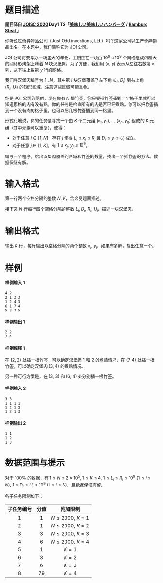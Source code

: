 
# 题目描述

**题目译自 [JOISC 2020](https://www.ioi-jp.org/camp/2020/2020-sp-tasks/index.html) Day1 T2「[美味しい美味しいハンバーグ](https://www.ioi-jp.org/camp/2020/2020-sp-tasks/day1/hamburg.pdf) / [Hamburg Steak](https://www.ioi-jp.org/camp/2020/2020-sp-tasks/day1/hamburg-en.pdf)」**

你听说过奇异物品公司<!--沙雕发明公司-->（Just Odd inventions, Ltd.）吗？这家公司以生产奇异物品出名。在本题中，我们简称它为 JOI 公司。

JOI 公司将要举办一场盛大的年会，主厨正在一块由 $10^9\times 10^9$ 个网格组成的超大的网格形烤架上烤着 $N$ 块汉堡肉。为了方便，我们用 $(x,~y)$ 表示从左往右数第 $x$ 列，从下往上数第 $y$ 行的网格。

我们将汉堡肉编号为 $1\ldots N$，其中第 $i$ 块汉堡覆盖了左下角 $(L_i,~D_i)$ 到右上角 $(R_i,~U_i)$ 的矩形区域，注意这些区域可能重叠。

你是 JOI 公司的萌新，现在你有 $K$ 根竹签，你只要把竹签插到一个格子里就可以知道那格的肉有没有熟，你的任务是检查所有的肉是否已经煮熟。你可以把竹签插到一个没有肉的格子里，也可以把几根竹签插到同一格里。

形式化地说，你的任务是寻找一个由 $K$ 个二元组 $(x_1,y_1),\ldots,(x_n,y_n)$ 组成的 $K$ 元组（其中元素可以重复），使得：
- 对于任意 $i\in[1,N]$，存在 $j$ 使得 $L_i\le x_j\le R_i$ 且 $D_i\le y_j\le U_i$ 成立。
- 对于任意 $j\in[1,K]$，有 $1\le x_j,~y_j \le 10^9$。

编写一个程序，给出汉堡肉覆盖的区域和竹签的数量，找出一个插竹签的方法。数据保证有解。

# 输入格式

第一行两个空格分隔的整数 $N,~K$，含义见题面描述。

接下来 $N$ 行每行四个空格分隔的整数 $L_i,~D_i,~R_i,~U_i$，描述一块汉堡肉。

# 输出格式

输出 $K$ 行，每行输出以空格分隔的两个整数 $x_j,~y_j$。如果有多解，输出任意一个。

# 样例

#### 样例输入 1
```plain
4 2
2 1 3 3 
1 2 4 3 
6 1 7 4
5 3 7 5
```
#### 样例输出 1
```plain
2 2
7 4
```
#### 样例解释 1
在 $(2,~2)$ 处插一根竹签，可以确定汉堡肉 $1$ 和 $2$ 的煮熟情况，在 $(7,~4)$ 处插一根竹签，可以确定汉堡肉 $(3,4)$ 的煮熟情况。

另一种可行方案是，在 $(3,~3)$ 和 $(6,~4)$ 处分别插一根竹签。

#### 样例输入 2
```plain
3 3
1 1 1 1
1 2 1 2
1 3 1 3
```
#### 样例输出 2
```plain
1 1
1 2
1 3
```

# 数据范围与提示

对于 $100\%$ 的数据，有 $1\le N\le 2\times 10^5,~$$1\le K\le 4,~$$1\le L_i\le R_i\le 10^9~(1\le i\le N),~$$1\le D_i\le U_i\le 10^9~(1\le i\le N)$，且数据保证有解。

各子任务限制如下：

|子任务编号|分值|附加限制|
|:-:|:-:|:-:|
|1|<div>1</div>|$N\le 2000,~K=1$|
|2|1|$N\le 2000,~K=2$|
|3|<div>3</div>|$N\le 2000,~K=3$|
|4|6|$N\le 2000,~K=4$|
|5|1|$K=1$|
|6|3|$K=2$|
|7|6|$K=3$|
|8|79|$K=4$|

